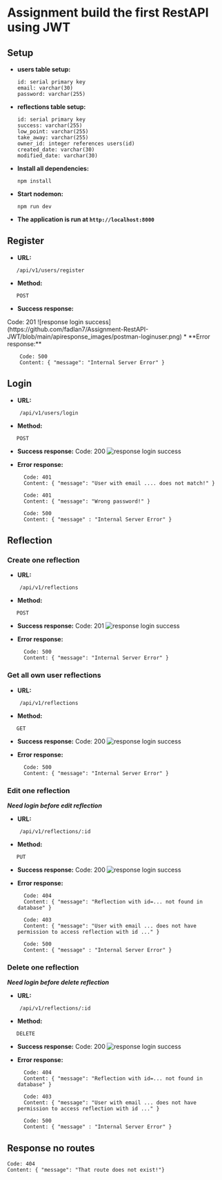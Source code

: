 
# Assignment build the first RestAPI using JWT

## Setup
* **users table setup:**
	<The request typ>

	  id: serial primary key
	  email: varchar(30)
	  password: varchar(255)

* **reflections table setup:**
	<The request typ>

	  id: serial primary key
	  success: varchar(255)
	  low_point: varchar(255)
	  take_away: varchar(255)
	  owner_id: integer references users(id)
	  created_date: varchar(30)
	  modified_date: varchar(30)
	  
	  
* **Install all dependencies:**

	<The request typ>

	  npm install


 * **Start nodemon:**
		
	<The request type>
	
	   npm run dev
	   	   
* **The application is run at `http://localhost:8000`**

## Register

* **URL:**
<The request type>
	
	   /api/v1/users/register
* **Method:**
<The request type>
	
	   POST
* **Success response:**
<The request type>
	Code: 201
![response login success](https://github.com/fadlan7/Assignment-RestAPI-JWT/blob/main/apiresponse_images/postman-loginuser.png)
* **Error response:**
	<The request type>

	    Code: 500
	    Content: { "message": "Internal Server Error" }

## Login

* **URL:**
<The request type>
	
	    /api/v1/users/login
* **Method:**
<The request type>
	
	   POST
* **Success response:**
 Code: 200
![response login success](https://github.com/fadlan7/Assignment-RestAPI-JWT/blob/main/apiresponse_images/postman-loginuser.png)
* **Error response:**
	<The request type>

	    Code: 401
	    Content: { "message": "User with email .... does not match!" }
	
		Code: 401
	    Content: { "message": "Wrong password!" }

	    Code: 500
	    Content: { "message" : "Internal Server Error" }

## Reflection
### Create one reflection
* **URL:**
<The request type>
	
	    /api/v1/reflections
* **Method:**
<The request type>
	
	   POST
* **Success response:**
Code: 201
![response login success](https://github.com/fadlan7/Assignment-RestAPI-JWT/blob/main/apiresponse_images/postman-loginuser.png)
* **Error response:**
	<The request type>

	    Code: 500
	    Content: { "message": "Internal Server Error" }

### Get all own user reflections
* **URL:**
<The request type>
	
	    /api/v1/reflections
* **Method:**
<The request type>
	
	   GET
* **Success response:**
Code: 200
![response login success](https://github.com/fadlan7/Assignment-RestAPI-JWT/blob/main/apiresponse_images/postman-loginuser.png)
* **Error response:**
	<The request type>

	    Code: 500
	    Content: { "message": "Internal Server Error" }
	    
### Edit one reflection
***Need login before edit reflection***
* **URL:**
<The request type>
	
	    /api/v1/reflections/:id
* **Method:**
<The request type>
	
	   PUT
* **Success response:**
Code: 200
![response login success](https://github.com/fadlan7/Assignment-RestAPI-JWT/blob/main/apiresponse_images/postman-loginuser.png)
* **Error response:**
	<The request type>

	    Code: 404
	    Content: { "message": "Reflection with id=... not found in database" }

	    Code: 403
	    Content: { "message": "User with email ... does not have permission to access reflection with id ..." }

	    Code: 500
	    Content: { "message" : "Internal Server Error" }
	    
### Delete one reflection
***Need login before delete reflection***
* **URL:**
<The request type>
	
	    /api/v1/reflections/:id
* **Method:**
<The request type>
	
	   DELETE
* **Success response:**
Code: 200
![response login success](https://github.com/fadlan7/Assignment-RestAPI-JWT/blob/main/apiresponse_images/postman-loginuser.png)
* **Error response:**
	<The request type>

	    Code: 404
	    Content: { "message": "Reflection with id=... not found in database" }

	    Code: 403
	    Content: { "message": "User with email ... does not have permission to access reflection with id ..." }

	    Code: 500
	    Content: { "message" : "Internal Server Error" }

## Response no routes
<The request type>

	Code: 404
	Content: { "message": "That route does not exist!"}